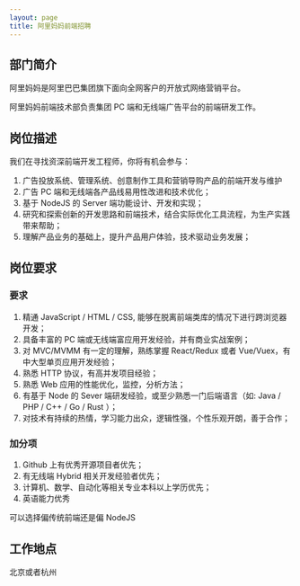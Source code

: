 ```yaml
---
layout: page
title: 阿里妈妈前端招聘
---
```

## 部门简介

阿里妈妈是阿里巴巴集团旗下面向全网客户的开放式网络营销平台。

阿里妈妈前端技术部负责集团 PC 端和无线端广告平台的前端研发工作。

## 岗位描述

我们在寻找资深前端开发工程师，你将有机会参与：

1. 广告投放系统、管理系统、创意制作工具和营销导购产品的前端开发与维护
1. 广告 PC 端和无线端各产品线易用性改进和技术优化；
1. 基于 NodeJS 的 Server 端功能设计、开发和实现；
1. 研究和探索创新的开发思路和前端技术，结合实际优化工具流程，为生产实践带来帮助；
1. 理解产品业务的基础上，提升产品用户体验，技术驱动业务发展；

## 岗位要求

### 要求
1. 精通 JavaScript / HTML / CSS, 能够在脱离前端类库的情况下进行跨浏览器开发；
1. 具备丰富的 PC 端或无线端富应用开发经验，并有商业实战案例；
1. 对 MVC/MVMM 有一定的理解，熟练掌握 React/Redux 或者 Vue/Vuex，有中大型单页应用开发经验；
1. 熟悉 HTTP 协议，有高并发项目经验； 
1. 熟悉 Web 应用的性能优化，监控，分析方法；
1. 有基于 Node 的 Sever 端研发经验，或至少熟悉一门后端语言（如: Java / PHP / C++ / Go / Rust ）；
1. 对技术有持续的热情，学习能力出众，逻辑性强，个性乐观开朗，善于合作； 

### 加分项
1. Github 上有优秀开源项目者优先；
1. 有无线端 Hybrid 相关开发经验者优先；
1. 计算机、数学、自动化等相关专业本科以上学历优先；
1. 英语能力优秀

可以选择偏传统前端还是偏 NodeJS

## 工作地点

北京或者杭州